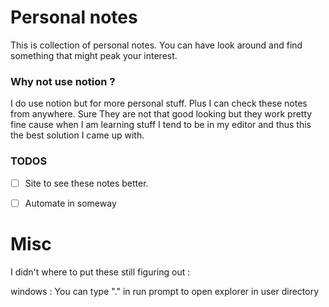 # Personal notes

This is collection of personal notes. You can have look around and
find something that might peak your interest.

### Why not use notion ?
I do use notion but for more personal stuff. Plus I can check these notes from 
anywhere. Sure They are not that good looking but they work pretty fine cause 
when I am learning stuff I tend to be in my editor and thus this the best solution
I came up with. 


### TODOS
- [ ] Site to see these notes better.
- [ ] Automate in someway


# Misc 

I didn't where to put these still figuring out :

windows : You can type "." in run prompt to open explorer in user directory
